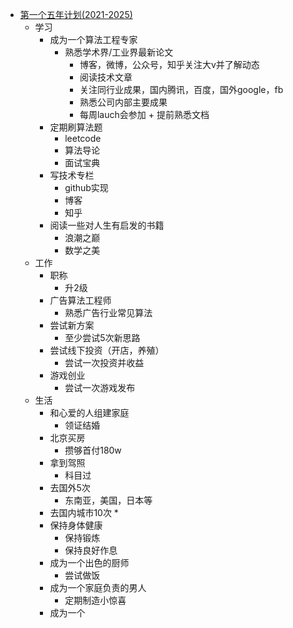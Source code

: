 * [第一个五年计划(2021-2025)](/hidden/src/2021_2025_life_plan.md)
    * 学习
        * 成为一个算法工程专家
            * 熟悉学术界/工业界最新论文
                * 博客，微博，公众号，知乎关注大v并了解动态
                * 阅读技术文章
                * 关注同行业成果，国内腾讯，百度，国外google，fb
                * 熟悉公司内部主要成果
                * 每周lauch会参加 + 提前熟悉文档
        * 定期刷算法题
            * leetcode
            * 算法导论
            * 面试宝典
        * 写技术专栏
            * github实现
            * 博客
            * 知乎
        * 阅读一些对人生有启发的书籍
            * 浪潮之巅
            * 数学之美
    * 工作
        * 职称
            * 升2级
        * 广告算法工程师
            * 熟悉广告行业常见算法
        * 尝试新方案
            * 至少尝试5次新思路
        * 尝试线下投资（开店，养殖）
            * 尝试一次投资并收益
        * 游戏创业
            * 尝试一次游戏发布
    * 生活
        * 和心爱的人组建家庭
            * 领证结婚
        * 北京买房
            * 攒够首付180w
        * 拿到驾照
            * 科目过
        * 去国外5次
            * 东南亚，美国，日本等
        * 去国内城市10次
            *
        * 保持身体健康
            * 保持锻炼
            * 保持良好作息
        * 成为一个出色的厨师
            * 尝试做饭
        * 成为一个家庭负责的男人
            * 定期制造小惊喜
        * 成为一个
